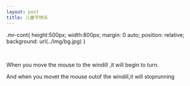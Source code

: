 ```yaml
---
layout: post
title: 儿童节快乐
---
```

.mr-cont{
	height:500px;
	width:800px;
	margin: 0 auto;
	position: relative;
	background: url(../img/bg.jpg)
}

<div class="mr-cont">
<!--   风车-->
    <img src="img/pic1.png" alt="" class="go">
    <img src="img/bar.png" alt="" class="bar">
<!--    提示文字-->
    <p class="line1">When you move the mouse to the windill ,it will begin to turn.</p>
    <p class="line2">And when you movet the mouse outof the windill,it will stoprunning</p>
</div>
</body>
